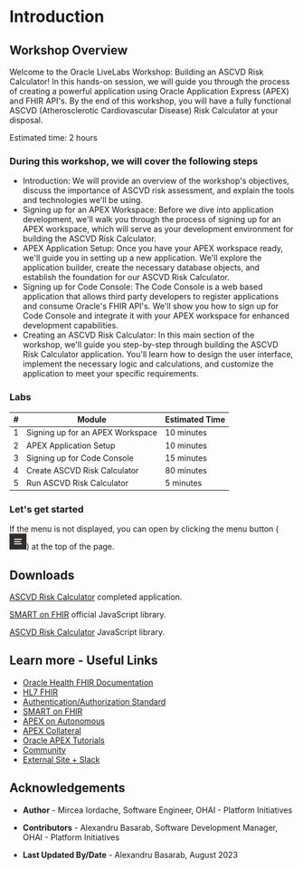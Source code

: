 # Introduction

## Workshop Overview

Welcome to the Oracle LiveLabs Workshop: Building an ASCVD Risk Calculator! In this hands-on session, we will guide you through the process of creating a powerful application using Oracle Application Express (APEX) and FHIR API's. By the end of this workshop, you will have a fully functional ASCVD (Atherosclerotic Cardiovascular Disease) Risk Calculator at your disposal.

Estimated time: 2 hours

### During this workshop, we will cover the following steps

* Introduction: We will provide an overview of the workshop's objectives, discuss the importance of ASCVD risk assessment, and explain the tools and technologies we'll be using.
* Signing up for an APEX Workspace: Before we dive into application development, we'll walk you through the process of signing up for an APEX workspace, which will serve as your development environment for building the ASCVD Risk Calculator.
* APEX Application Setup: Once you have your APEX workspace ready, we'll guide you in setting up a new application. We'll explore the application builder, create the necessary database objects, and establish the foundation for our ASCVD Risk Calculator.
* Signing up for Code Console: The Code Console is a web based application that allows third party developers to register applications and consume Oracle's FHIR API's. We'll show you how to sign up for Code Console and integrate it with your APEX workspace for enhanced development capabilities.
* Creating an ASCVD Risk Calculator: In this main section of the workshop, we'll guide you step-by-step through building the ASCVD Risk Calculator application. You'll learn how to design the user interface, implement the necessary logic and calculations, and customize the application to meet your specific requirements.

### Labs

| # | Module                            | Estimated Time |
|---|-----------------------------------|----------------|
| 1 | Signing up for an APEX Workspace  | 10 minutes     |
| 2 | APEX Application Setup            | 10 minutes     |
| 3 | Signing up for Code Console       | 15 minutes     |
| 4 | Create ASCVD Risk Calculator      | 80 minutes     |
| 5 | Run ASCVD Risk Calculator         | 5  minutes     |

### Let's get started

If the menu is not displayed, you can open by clicking the menu button (![burger-menu](images/livelabs-burger.png)) at the top of the page.

## Downloads

[ASCVD Risk Calculator](files/ascvd-risk.sql) completed application.

<a href="files/fhir-client.min.js" download>SMART on FHIR</a> official JavaScript library.

<a href="files/ascvd-risk.min.js" download>ASCVD Risk Calculator</a> JavaScript library.

## Learn more - Useful Links

* [Oracle Health FHIR Documentation](https://fhir.cerner.com/)
* [HL7 FHIR](https://www.hl7.org/fhir/)
* [Authentication/Authorization Standard](https://fhir.cerner.com/authorization/)
* [SMART on FHIR](https://docs.smarthealthit.org/)
* [APEX on Autonomous](https://apex.oracle.com/autonomous)
* [APEX Collateral](https://apex.oracle.com/)
* [Oracle APEX Tutorials](https://apex.oracle.com/en/learn/tutorials)
* [Community](https://apex.oracle.com/community)
* [External Site + Slack](http://apex.world/)

## Acknowledgements

* **Author** - Mircea Iordache, Software Engineer, OHAI - Platform Initiatives

* **Contributors** - Alexandru Basarab, Software Development Manager, OHAI - Platform Initiatives

* **Last Updated By/Date** - Alexandru Basarab, August 2023
